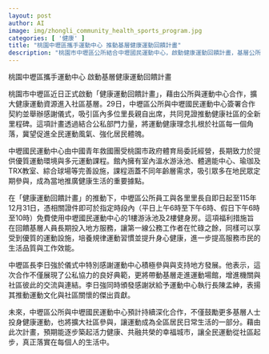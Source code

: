 ```yaml
---
layout: post
author: AI
image: img/zhongli_community_health_sports_program.jpg
categories: [ '健康' ]
title: "桃園中壢區攜手運動中心 推動基層健康運動回饋計畫"
description: "桃園市中壢區公所結合中壢國民運動中心，啟動健康運動回饋計畫，基層公所員工及里長限定時段免費使用游泳池與健身房，深化公私合作、推動社區運動風氣，提升居民身心健康與地方服務效能。"
---
```

桃園中壢區攜手運動中心 啟動基層健康運動回饋計畫

桃園市中壢區近日正式啟動「健康運動回饋計畫」，藉由公所與運動中心合作，擴大健康運動資源進入社區基層。29日，中壢區公所與中壢國民運動中心簽署合作契約並舉辦感謝儀式，吸引區內多位里長親自出席，共同見證推動健康社區的全新里程碑。這項計畫透過結合公私部門力量，將運動健康理念扎根於社區每一個角落，冀望促進全民運動風氣、強化居民體魄。

中壢國民運動中心由中國青年救國團受桃園市政府體育局委託經營，長期致力於提供優質運動環境與多元運動課程。館內擁有室內溫水游泳池、體適能中心、瑜珈及TRX教室、綜合球場等完善設施，課程涵蓋不同年齡層需求，吸引眾多在地民眾定期參與，成為當地推廣健康生活的重要據點。

在「健康運動回饋計畫」的推動下，中壢區公所員工與各里里長自即日起至115年12月31日，憑相關證件即可於指定時段內（平日上午6時至下午6時、假日下午6時至10時）免費使用中壢國民運動中心的1樓游泳池及2樓健身房。這項福利措施旨在回饋基層人員長期投入地方服務，讓第一線公務工作者在忙碌之餘，同樣可以享受到優質的運動設施，培養規律運動習慣並提升身心健康，進一步提高服務市民的生活品質與工作效能。

中壢區長李日強於儀式中特別感謝運動中心積極參與與支持地方發展。他表示，這次合作不僅展現了公私協力的良好典範，更將帶動基層走進運動場館，增進機關與社區彼此的交流與連結。李日強同時頒發感謝狀給予運動中心執行長陳孟紳，表揚其推動運動文化與社區關懷的傑出貢獻。

未來，中壢區公所與中壢國民運動中心預計持續深化合作，不僅鼓勵更多基層人士投身健康運動，也將擴大社區參與，讓運動成為全區居民日常生活的一部分。藉由此次計畫，預期能逐步築起活力健康、共融共榮的幸福城市，讓全民運動從社區起步，真正落實在每個人的生活中。